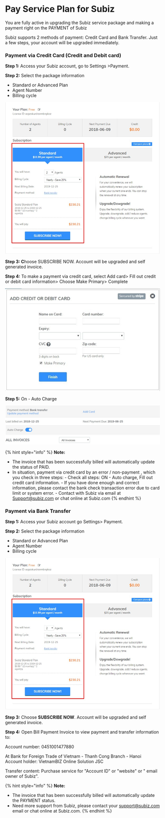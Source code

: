 # Pay Service Plan for Subiz

You are fully active in upgrading the Subiz service package and making a payment right on the PAYMENT of Subiz

Subiz supports 2 methods of payment: Credit Card and Bank Transfer. Just a few steps, your account will be upgraded immediately. 

### Payment via Credit Card \(Credit and Debit card\) 

**Step 1:** Access your Subiz account, go to Settings &gt;Payment. 

**Step 2:** Select the package information

* Standard or Advanced Plan
* Agent Number
* Billing cycle

![Select the package information](../.gitbook/assets/payment%20%281%29.jpg)

**Step 3: C**hoose  SUBSCRIBE NOW. Account will be upgraded and self generated invoice.

**Step 4:** To make a payment via credit card, select Add card&gt; Fill out credit or debit card information&gt; Choose Make Primary&gt; Complete

![Fill out credit or debit card information](../.gitbook/assets/thanh-toan-qua-the-tin-dung.jpg)

**Step 5:** On - Auto Charge

![Turn on auto charge](../.gitbook/assets/auto-charge.jpg)

{% hint style="info" %}
**Note:** 

* The invoice that has been successfully billed will automatically update the status of PAID.
* In situation, payment via credit card by an error / non-payment , which you check in three steps:  - Check all steps: ON - Auto charge, Fill out credit card information.  - If you have done enough and correct information, please contact the bank check transaction error due to card limit or system error. - Contact with Subiz via email at Support@subiz.com or chat online at Subiz.com
{% endhint %}



### Payment via Bank Transfer 

**Step 1:** Access your Subiz account go Settings&gt; Payment. 

**Step 2:** Select the package information

* Standard or Advanced Plan 
* Agent Number 
* Billing cycle 

![Select the package information](../.gitbook/assets/payment.jpg)

**Step 3:** Choose **SUBSCRIBE NOW**. Account will be upgraded and self generated invoice. 

**Step 4:** Open Bill Payment Invoice to view payment and transfer information to:

Account number: 0451001477880

At Bank for Foreign Trade of Vietnam - Thanh Cong Branch - Hanoi  
Account holder: VietnamBIZ Online Solution JSC 

Transfer content: Purchase service for "Account ID" or "website" or " email owner of Subiz".

{% hint style="info" %}
**Note:**

* The invoice that has been successfully billed will automatically update the PAYMENT status.
* Need more support from Subiz, please contact your support@subiz.com email or chat online at Subiz.com.
{% endhint %}



